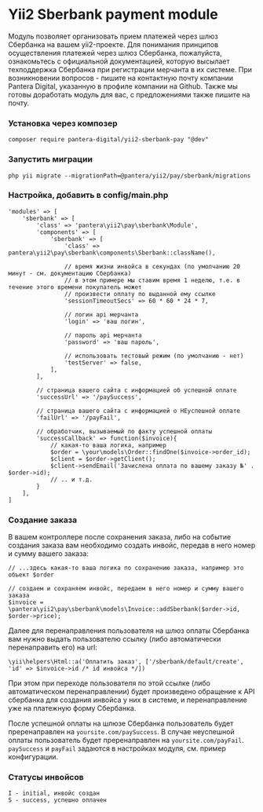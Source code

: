# Yii2 Sberbank payment module

Модуль позволяет организовать прием платежей через шлюз Сбербанка на вашем yii2-проекте. Для понимания принципов осуществления платежей через шлюз Сбербанка, пожалуйста, ознакомьтесь с официальной документацией, которую высылает техподдержка Сбербанка при регистрации мерчанта в их системе. При возникновении вопросов - пишите на контактную почту компании Pantera Digital, указанную в профиле компании на Github. Также мы готовы доработать модуль для вас, с предложениями также пишите на почту.

### Установка через композер
```
composer require pantera-digital/yii2-sberbank-pay "@dev"
```

### Запустить миграции
```
php yii migrate --migrationPath=@pantera/yii2/pay/sberbank/migrations
```

### Настройка, добавить в config/main.php

```
'modules' => [
    'sberbank' => [
        'class' => 'pantera\yii2\pay\sberbank\Module',
        'components' => [
            'sberbank' => [
                'class' => pantera\yii2\pay\sberbank\components\Sberbank::className(),
                
                // время жизни инвойса в секундах (по умолчанию 20 минут - см. документацию Сбербанка)
                // в этом примере мы ставим время 1 неделю, т.е. в течение этого времени покупатель может
                // произвести оплату по выданной ему ссылке
                'sessionTimeoutSecs' => 60 * 60 * 24 * 7,
                
                // логин api мерчанта
                'login' => 'ваш логин',
                
                // пароль api мерчанта
                'password' => 'ваш пароль',
                
                // использовать тестовый режим (по умолчанию - нет)
                'testServer' => false,
            ],
        ],
        
        // страница вашего сайта с информацией об успешной оплате
        'successUrl' => '/paySuccess',
        
        // страница вашего сайта с информацией о НЕуспешной оплате
        'failUrl' => '/payFail',
        
        // обработчик, вызываемый по факту успешной оплаты
        'successCallback' => function($invoice){
            // какая-то ваша логика, например
            $order = \your\models\Order::findOne($invoice->order_id);
            $client = $order->getClient();
            $client->sendEmail('Зачислена оплата по вашему заказу №' . $order->id);
            // .. и т.д.
        }
    ],
]
```

### Создание заказа

В вашем контроллере после сохранения заказа, либо на событие создания заказа вам необходимо создать инвойс, передав в него номер и сумму вашего заказа:

```
// ...здесь какая-то ваша логика по сохранению заказа, например это объект $order

// создаем и сохраняем инвойс, передаем в него номер и сумму вашего заказа
$invoice = \pantera\yii2\pay\sberbank\models\Invoice::addSberbank($order->id, $order->price);
```

Далее для перенаправления пользователя на шлюз оплаты Сбербанка вам нужно выдать пользователю ссылку (либо автоматически перенаправить его) на url:

```
\yii\helpers\Html::a('Оплатить заказ', ['/sberbank/default/create', 'id' => $invoice->id /* id инвойса */])
```

При этом при переходе пользователя по этой ссылке (либо автоматическом перенаправлении) будет произведено обращение к API сбербанка для создания инвойса у них в системе, и перенаправление уже на платежную форму Сбербанка.

После успешной оплаты на шлюзе Сбербанка пользователь будет преренаправлен на `yoursite.com/paySuccess`. В случае неуспешной оплаты пользователь будет преренаправлен на `yoursite.com/payFail`. `paySuccess` и `payFail` задаются в настройках модуля, см. пример конфигурации.

### Статусы инвойсов
```
I - initial, инвойс создан
S - success, успешно оплачен
```
